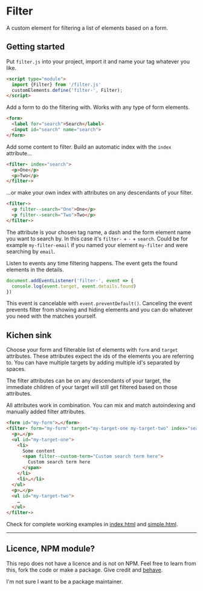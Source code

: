 # Filter

A custom element for filtering a list of elements based on a form.

## Getting started

Put `filter.js` into your project, import it and name your tag whatever you like.

```html
<script type="module">
  import {Filter} from '/filter.js'
  customElements.define('filter-', Filter);
</script>
```

Add a form to do the filtering with. Works with any type of form elements.

```html
<form>
  <label for="search">Search</label>
  <input id="search" name="search">
</form>
```

Add some content to filter. Build an automatic index with the `index` attribute...

```html
<filter- index="search">
  <p>One</p>
  <p>Two</p>
</filter->
```

...or make your own index with attributes on any descendants of your filter.

```html
<filter->
  <p filter--search="One">One</p>
  <p filter--search="Two">Two</p>
</filter->
```

The attribute is your chosen tag name, a dash and the form element name you want to search by. In this case it's `filter-` + `-` + `search`. Could be for example `my-filter-email` if you named your element `my-filter` and were searching by `email`.

Listen to events any time filtering happens. The event gets the found elements in the details.

```js
document.addEventListener('filter-', event => {
  console.log(event.target, event.details.found)
})
```

This event is cancelable with `event.preventDefault()`. Canceling the event prevents filter from showing and hiding elements and you can do whatever you need with the matches yourself.

## Kichen sink

Choose your form and filterable list of elements with `form` and `target` attributes. These attributes expect the ids of the elements you are referring to. You can have multiple targets by adding multiple id's separated by spaces.

The filter attributes can be on any descendants of your target, the immediate children of your target will still get filtered based on those attributes.

All attributes work in combination. You can mix and match autoindexing and manually added filter attributes.

```html
<form id="my-form">…</form>
<filter- form="my-form" target="my-target-one my-target-two" index="search">
  <p>…</p>
  <ul id="my-target-one">
    <li>
      Some content
      <span filter--custom-term="Custom search term here">
        Custom search term here
      </span>
    </li>
    <li>…</li>
  </ul>
  <p>…</p>
  <ul id="my-target-two">
    …
  </ul>
</filter->
```

Check for complete working examples in [index.html](sakamies.github.io/filter-element/index.html) and [simple.html](sakamies.github.io/filter-element/simple.html).

----

## Licence, NPM module?

This repo does not have a licence and is not on NPM. Feel free to learn from this, fork the code or make a package. Give credit and [behave](https://www.contributor-covenant.org).

I'm not sure I want to be a package maintainer.
